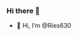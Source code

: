 ### Hi there 👋

<!--
**Ries630/Ries630** is a ✨ _special_ ✨ repository because its `README.md` (this file) appears on your GitHub profile.

Here are some ideas to get you started:

- 🔭 I’m currently working on ...
- 🌱 I’m currently learning ...
- 👯 I’m looking to collaborate on ...
- 🤔 I’m looking for help with ...
- 💬 Ask me about ...
- 📫 How to reach me: ...
- 😄 Pronouns: ...
- ⚡ Fun fact: ...
-->

<!--
- :eyes: I’m interested in ...
- :seedling: I’m currently learning ...
- 💞️ I’m looking to collaborate on ...
- :mailbox: How to reach me ...
-->

- :wave: Hi, I’m @Ries630

